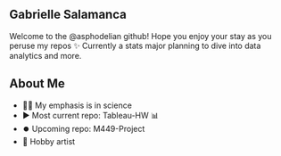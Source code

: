 ## Gabrielle Salamanca
Welcome to the @asphodelian github! Hope you enjoy your stay as you peruse my repos ✨
Currently a stats major planning to dive into data analytics and more.

## About Me
- 🧑‍💻 My emphasis is in science 
- ▶️ Most current repo: Tableau-HW 📊
- ⏺️ Upcoming repo: M449-Project
- 🎨 Hobby artist 

<!---
asphodelian/asphodelian is a ✨ special ✨ repository because its `README.md` (this file) appears on your GitHub profile.
You can click the Preview link to take a look at your changes.
--->

